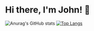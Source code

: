 # Hi there, I'm John! 👋

![Anurag's GitHub stats](https://github-readme-stats.vercel.app/api?username=johnd3v&show_icons=true&theme=dark&show_icons=true)
[![Top Langs](https://github-readme-stats.vercel.app/api/top-langs/?username=johnd3v&layout=compact)](https://github.com/anuraghazra/github-readme-stats)
<!---
johnd3v/johnd3v is a ✨ special ✨ repository because its `README.md` (this file) appears on your GitHub profile.
You can click the Preview link to take a look at your changes.
--->
